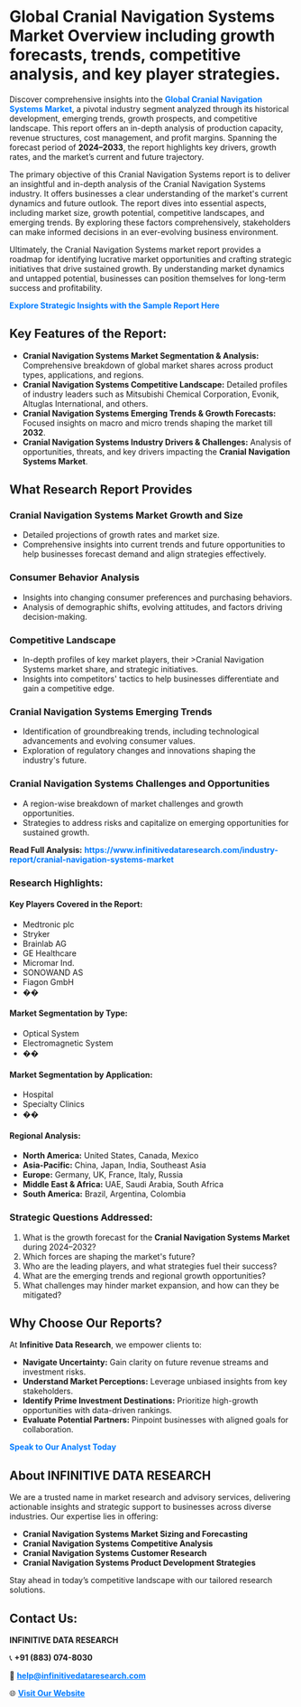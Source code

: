 <h1>Global Cranial Navigation Systems Market Overview including growth forecasts, trends, competitive analysis, and key player strategies.</h1>
<p>
Discover comprehensive insights into the 
<a href="https://www.infinitivedataresearch.com/industry-report/cranial-navigation-systems-market" rel="dofollow" style="color: #007BFF; text-decoration: none;"><strong>Global Cranial Navigation Systems Market</strong></a>, a pivotal industry segment analyzed through its historical development, emerging trends, growth prospects, and competitive landscape. This report offers an in-depth analysis of production capacity, revenue structures, cost management, and profit margins. Spanning the forecast period of <strong>2024–2033</strong>, the report highlights key drivers, growth rates, and the market’s current and future trajectory.
</p>
<p>
The primary objective of this Cranial Navigation Systems report is to deliver an insightful and in-depth analysis of the Cranial Navigation Systems industry. It offers businesses a clear understanding of the market's current dynamics and future outlook. The report dives into essential aspects, including market size, growth potential, competitive landscapes, and emerging trends. By exploring these factors comprehensively, stakeholders can make informed decisions in an ever-evolving business environment.
</p>
<p>
Ultimately, the Cranial Navigation Systems market report provides a roadmap for identifying lucrative market opportunities and crafting strategic initiatives that drive sustained growth. By understanding market dynamics and untapped potential, businesses can position themselves for long-term success and profitability.
</p>
<p>
<a href="https://www.infinitivedataresearch.com/request-sample/reportId=109287" style="color: #007BFF; text-decoration: none;"><strong>Explore Strategic Insights with the Sample Report Here</strong></a>
</p>

<h2>Key Features of the Report:</h2>
<ul>
<li><strong>Cranial Navigation Systems Market Segmentation & Analysis:</strong> Comprehensive breakdown of global market shares across product types, applications, and regions.</li>
<li><strong>Cranial Navigation Systems Competitive Landscape:</strong> Detailed profiles of industry leaders such as Mitsubishi Chemical Corporation, Evonik, Altuglas International, and others.</li>
<li><strong>Cranial Navigation Systems Emerging Trends & Growth Forecasts:</strong> Focused insights on macro and micro trends shaping the market till <strong>2032</strong>.</li>
<li><strong>Cranial Navigation Systems Industry Drivers & Challenges:</strong> Analysis of opportunities, threats, and key drivers impacting the <strong>Cranial Navigation Systems Market</strong>.</li>
</ul>

<h2>What Research Report Provides</h2>
<h3>Cranial Navigation Systems Market Growth and Size</h3>
<ul>
<li>Detailed projections of growth rates and market size.</li>
<li>Comprehensive insights into current trends and future opportunities to help businesses forecast demand and align strategies effectively.</li>
</ul>

<h3>Consumer Behavior Analysis</h3>
<ul>
<li>Insights into changing consumer preferences and purchasing behaviors.</li>
<li>Analysis of demographic shifts, evolving attitudes, and factors driving decision-making.</li>
</ul>

<h3>Competitive Landscape</h3>
<ul>
<li>In-depth profiles of key market players, their >Cranial Navigation Systems market share, and strategic initiatives.</li>
<li>Insights into competitors' tactics to help businesses differentiate and gain a competitive edge.</li>
</ul>

<h3>Cranial Navigation Systems Emerging Trends</h3>
<ul>
<li>Identification of groundbreaking trends, including technological advancements and evolving consumer values.</li>
<li>Exploration of regulatory changes and innovations shaping the industry's future.</li>
</ul>

<h3>Cranial Navigation Systems Challenges and Opportunities</h3>
<ul>
<li>A region-wise breakdown of market challenges and growth opportunities.</li>
<li>Strategies to address risks and capitalize on emerging opportunities for sustained growth.</li>
</ul>
<p><strong>Read Full Analysis:</strong> <a href="https://www.infinitivedataresearch.com/industry-report/cranial-navigation-systems-market" rel="dofollow" style="color: #007BFF; text-decoration: none;"><strong>https://www.infinitivedataresearch.com/industry-report/cranial-navigation-systems-market</strong></a></p>
<h3>Research Highlights:</h3>
<h4>Key Players Covered in the Report:</h4>
<ul><li>Medtronic plc</li><li>Stryker</li><li>Brainlab AG</li><li>GE Healthcare</li><li>Micromar Ind.</li><li>SONOWAND AS</li><li>Fiagon GmbH</li><li>��</li></ul>
<h4>Market Segmentation by Type:</h4>
<ul><li>Optical System</li><li>Electromagnetic System</li><li>��</li></ul>
<h4>Market Segmentation by Application:</h4>
<ul><li>Hospital</li><li>Specialty Clinics</li><li>��</li></ul>

<h4>Regional Analysis:</h4>
<ul>
<li><strong>North America:</strong> United States, Canada, Mexico</li>
<li><strong>Asia-Pacific:</strong> China, Japan, India, Southeast Asia</li>
<li><strong>Europe:</strong> Germany, UK, France, Italy, Russia</li>
<li><strong>Middle East & Africa:</strong> UAE, Saudi Arabia, South Africa</li>
<li><strong>South America:</strong> Brazil, Argentina, Colombia</li>
</ul>

<h3>Strategic Questions Addressed:</h3>
<ol>
<li>What is the growth forecast for the <strong>Cranial Navigation Systems Market</strong> during 2024–2032?</li>
<li>Which forces are shaping the market's future?</li>
<li>Who are the leading players, and what strategies fuel their success?</li>
<li>What are the emerging trends and regional growth opportunities?</li>
<li>What challenges may hinder market expansion, and how can they be mitigated?</li>
</ol>

<h2>Why Choose Our Reports?</h2>
<p>At <strong>Infinitive Data Research</strong>, we empower clients to:</p>
<ul>
<li><strong>Navigate Uncertainty:</strong> Gain clarity on future revenue streams and investment risks.</li>
<li><strong>Understand Market Perceptions:</strong> Leverage unbiased insights from key stakeholders.</li>
<li><strong>Identify Prime Investment Destinations:</strong> Prioritize high-growth opportunities with data-driven rankings.</li>
<li><strong>Evaluate Potential Partners:</strong> Pinpoint businesses with aligned goals for collaboration.</li>
</ul>
<p><a href="https://www.infinitivedataresearch.com/industry-report/cranial-navigation-systems-market" rel="dofollow" style="color: #007BFF; text-decoration: none;"><strong>Speak to Our Analyst Today</strong></a></p>

<h2>About INFINITIVE DATA RESEARCH</h2>
<p>We are a trusted name in market research and advisory services, delivering actionable insights and strategic support to businesses across diverse industries. Our expertise lies in offering:</p>
<ul>
<li><strong>Cranial Navigation Systems Market Sizing and Forecasting</strong></li>
<li><strong>Cranial Navigation Systems Competitive Analysis</strong></li>
<li><strong>Cranial Navigation Systems Customer Research</strong></li>
<li><strong>Cranial Navigation Systems Product Development Strategies</strong></li>
</ul>
<p>Stay ahead in today’s competitive landscape with our tailored research solutions.</p>

<h2>Contact Us:</h2>
<p><strong>INFINITIVE DATA RESEARCH</strong></p>
<p>📞 <strong>+91 (883) 074-8030</strong></p>
<p>📧 <strong><a href="mailto:help@infinitivedataresearch.com" style="color: #007BFF;">help@infinitivedataresearch.com</a></strong></p>
<p>🌐 <strong><a href="https://www.infinitivedataresearch.com" rel="dofollow" style="color: #007BFF;">Visit Our Website</a></strong></p>